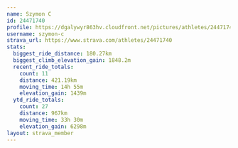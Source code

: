 ```yaml
---
name: Szymon C
id: 24471740
profile: https://dgalywyr863hv.cloudfront.net/pictures/athletes/24471740/7213253/3/large.jpg
username: szymon-c
strava_url: https://www.strava.com/athletes/24471740
stats:
  biggest_ride_distance: 180.27km
  biggest_climb_elevation_gain: 1848.2m
  recent_ride_totals:
    count: 11
    distance: 421.19km
    moving_time: 14h 55m
    elevation_gain: 1439m
  ytd_ride_totals:
    count: 27
    distance: 967km
    moving_time: 33h 30m
    elevation_gain: 6298m
layout: strava_member
--- 
```

